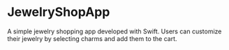 # JewelryShopApp
A simple jewelry shopping app developed with Swift. Users can customize their jewelry by selecting charms and add them to the cart.
